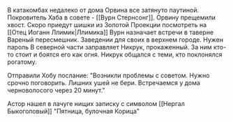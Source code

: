 
В катакомбах недалеко от дома Орвина все затянуто паутиной.
Покровитель Хаба в совете - [[Вурн Стернсонг]]. Орвину прещемили хвост.
Скоро приедут шишки из Золотой Проекции посмотреть на [[Отец Иоганн Ллимик|Ллимика]]
Вурн назначает встречи в таверне Вареный пересмешник. Заведении для своих в верхнем городе. Нужен пароль
В северной части заправляет Никрук, прокаженный. За ним кто-то стоит и боятся его как огня. Никрук общался с теми, кто поклонялся рогатому. 

Отправили Хобу послание: "Возникли проблемы с советом. Нужно срочно поговорить. Лишних ушей не бери. Встречаемся у дома черноволосого через 20 минут."

Астор нашел в лачуге нищих записку с символом [[Нергал Быкоголовый]] "Пятница, булочная Корица"
